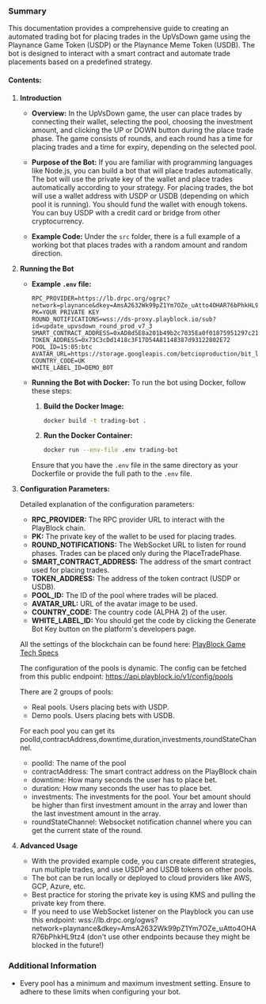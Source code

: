 ### Summary

This documentation provides a comprehensive guide to creating an automated trading bot for placing trades in the UpVsDown game using the Playnance Game Token (USDP) or the Playnance Meme Token (USDB). The bot is designed to interact with a smart contract and automate trade placements based on a predefined strategy.

#### Contents:

1. **Introduction**

   - **Overview:**
     In the UpVsDown game, the user can place trades by connecting their wallet, selecting the pool, choosing the investment amount, and clicking the UP or DOWN button during the place trade phase. The game consists of rounds, and each round has a time for placing trades and a time for expiry, depending on the selected pool.

   - **Purpose of the Bot:**
     If you are familiar with programming languages like Node.js, you can build a bot that will place trades automatically. The bot will use the private key of the wallet and place trades automatically according to your strategy. For placing trades, the bot will use a wallet address with USDP or USDB (depending on which pool it is running). You should fund the wallet with enough tokens. You can buy USDP with a credit card or bridge from other cryptocurrency.

   - **Example Code:**
     Under the `src` folder, there is a full example of a working bot that places trades with a random amount and random direction.
2. **Running the Bot**

   - **Example `.env` file:**
     ```plaintext
     RPC_PROVIDER=https://lb.drpc.org/ogrpc?network=playnance&dkey=AmsA2632Wk99pZ1Ym7OZe_uAtto4OHAR76bPhkHL9tz4
     PK=YOUR PRIVATE KEY
     ROUND_NOTIFICATIONS=wss://ds-proxy.playblock.io/sub?id=update_upvsdown_round_prod_v7_3
     SMART_CONTRACT_ADDRESS=0xAD8d5E8a201b49b2c7035Ea0f01875951297c213
     TOKEN_ADDRESS=0x73C3cDd1418c3F17D54A81148387d93122802E72
     POOL_ID=15:05:btc
     AVATAR_URL=https://storage.googleapis.com/betcioproduction/bit_logo.jpg
     COUNTRY_CODE=UK
     WHITE_LABEL_ID=DEMO_BOT
     ```

   - **Running the Bot with Docker:**
     To run the bot using Docker, follow these steps:

     1. **Build the Docker Image:**
        ```bash
        docker build -t trading-bot .
        ```

     2. **Run the Docker Container:**
        ```bash
        docker run --env-file .env trading-bot
        ```

     Ensure that you have the `.env` file in the same directory as your Dockerfile or provide the full path to the `.env` file.

3. **Configuration Parameters:**

   Detailed explanation of the configuration parameters:

   - **RPC_PROVIDER:** The RPC provider URL to interact with the PlayBlock chain.
   - **PK:** The private key of the wallet to be used for placing trades.
   - **ROUND_NOTIFICATIONS:** The WebSocket URL to listen for round phases. Trades can be placed only during the PlaceTradePhase.
   - **SMART_CONTRACT_ADDRESS:** The address of the smart contract used for placing trades.
   - **TOKEN_ADDRESS:** The address of the token contract (USDP or USDB).
   - **POOL_ID:** The ID of the pool where trades will be placed.
   - **AVATAR_URL:** URL of the avatar image to be used.
   - **COUNTRY_CODE:** The country code (ALPHA 2) of the user.
   - **WHITE_LABEL_ID:** You should get the code by clicking the Generate Bot Key button on the platform's developers page.

   All the settings of the blockchain can be found here: [PlayBlock Game Tech Specs](https://github.com/playnance-games/PlayBlock/blob/main/Game_tech_specs.md#mainnet)

   The configuration of the pools is dynamic. The config can be fetched from this public endpoint:
   https://api.playblock.io/v1/config/pools

   There are 2 groups of pools:
   * Real pools. Users placing bets with USDP.
   * Demo pools. Users placing bets with USDB.

   For each pool you can get its poolId,contractAddress,downtime,duration,investments,roundStateChannel.
   * poolId: The name of the pool
   * contractAddress: The smart contract address on the PlayBlock chain
   * downtime: How many seconds the user has to place bet.
   * duration: How many seconds the user has to place bet.
   * investments: The investments for the pool. Your bet amount should be higher than first investment amount in the array and lower than the last investment amount in the array.
   * roundStateChannel: Websocket notification channel where you can get the current state of the round.
   

5. **Advanced Usage**
   - With the provided example code, you can create different strategies, run multiple trades, and use USDP and USDB tokens on other pools.
   - The bot can be run locally or deployed to cloud providers like AWS, GCP, Azure, etc.
   - Best practice for storing the private key is using KMS and pulling the private key from there.
   - If you need to use WebSocket listener on the Playblock you can use this endpoint: wss://lb.drpc.org/ogws?network=playnance&dkey=AmsA2632Wk99pZ1Ym7OZe_uAtto4OHAR76bPhkHL9tz4 (don't use other endpoints because they might be blocked in the future!)

### Additional Information
- Every pool has a minimum and maximum investment setting. Ensure to adhere to these limits when configuring your bot.
